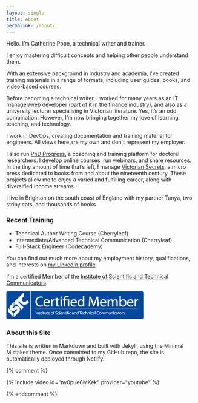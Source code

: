 ```yaml
---
layout: single
title: About
permalink: /about/
---
```


Hello. I’m Catherine Pope, a technical writer and trainer.

I enjoy mastering difficult concepts and helping other people understand them.

With an extensive background in industry and academia, I’ve created training materials in a range of formats, including user guides, books, and video-based courses.

Before becoming a technical writer, I worked for many years as an IT manager/web developer (part of it in the finance industry), and also as a university lecturer specialising in Victorian literature. Yes, it’s an odd combination. However, I’m now bringing together my love of learning, teaching, and technology.

I work in DevOps, creating documentation and training material for engineers. All views here are my own and don't represent my employer.

I also run [PhD Progress](https://www.phdprogress.com), a coaching and training platform for doctoral researchers. I develop online courses, run webinars, and share resources. In the tiny amount of time that’s left, I manage [Victorian Secrets](https://www.victoriansecrets.co.uk), a micro press dedicated to books from and about the nineteenth century. These projects allow me to enjoy a varied and fulfilling career, along with diversified income streams.

I live in Brighton on the south coast of England with my partner Tanya, two stripy cats, and thousands of books.

### Recent Training

- Technical Author Writing Course (Cherryleaf)
- Intermediate/Advanced Technical Communication (Cherryleaf)
- Full-Stack Engineer (Codecademy)

You can find out much more about my employment history, qualifications, and interests on [my LinkedIn profile](https://www.linkedin.com/in/drcatherinepope/).

I'm a certified Member of the [Institute of Scientific and Technical Communicators](https://istc.org.uk).

![Logo of Institute of Scientific and Technical Communicators](../assets/images/istc-certified-member-landscape-small.png)

### About this Site

This site is written in Markdown and built with Jekyll, using the Minimal Mistakes theme. Once committed to my GitHub repo, the site is automatically deployed through Netlify.

{% comment %}

{% include video id="ny0pue6MKek" provider="youtube" %}

{% endcomment %}

